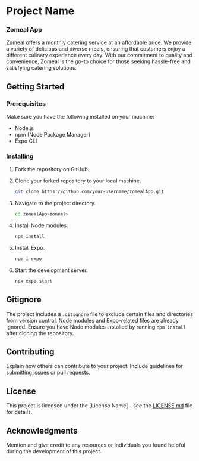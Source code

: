 # Project Name

### Zomeal App

Zomeal offers a monthly catering service at an affordable price. We provide a variety of delicious and diverse meals, ensuring that customers enjoy a different culinary experience every day. With our commitment to quality and convenience, Zomeal is the go-to choice for those seeking hassle-free and satisfying catering solutions.



## Getting Started

### Prerequisites

Make sure you have the following installed on your machine:

- Node.js
- npm (Node Package Manager)
- Expo CLI

### Installing

1. Fork the repository on GitHub.
2. Clone your forked repository to your local machine.

   ```bash
   git clone https://github.com/your-username/zomealApp.git
   ```

3. Navigate to the project directory.

   ```bash
   cd zomealApp>zomeal>
   ```

4. Install Node modules.

   ```bash
   npm install
   ```

5. Install Expo.

   ```bash
   npm i expo
   ```

6. Start the development server.

   ```bash
   npx expo start
   ```

## Gitignore

The project includes a `.gitignore` file to exclude certain files and directories from version control. Node modules and Expo-related files are already ignored. Ensure you have Node modules installed by running `npm install` after cloning the repository.

## Contributing

Explain how others can contribute to your project. Include guidelines for submitting issues or pull requests.

## License

This project is licensed under the [License Name] - see the [LICENSE.md](LICENSE.md) file for details.

## Acknowledgments

Mention and give credit to any resources or individuals you found helpful during the development of this project.